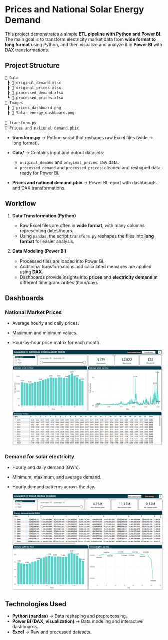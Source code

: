 # Prices and National Solar Energy Demand

This project demonstrates a simple **ETL pipeline with Python and Power BI**. The main goal is to transform electricity market data from **wide format to long format** using Python, and then visualize and analyze it in **Power BI** with DAX transformations.

## Project Structure

```
📂 Data  
 ┣ 📄 original_demand.xlsx  
 ┣ 📄 original_prices.xlsx  
 ┣ 📄 processed_demand.xlsx  
 ┗ 📄 processed_prices.xlsx  
📂 Images
 ┣ 📄 prices_dashboard.png
 ┣ 📄 Solar_energy_dashboard.png

📄 transform.py  
📄 Prices and national demand.pbix  
```

* **transform.py** → Python script that reshapes raw Excel files (wide → long format).
* **Data/** → Contains input and output datasets:

  * `original_demand` and `original_prices`: raw data.
  * `processed_demand` and `processed_prices`: cleaned and reshaped data ready for Power BI.
* **Prices and national demand.pbix** → Power BI report with dashboards and DAX transformations.

## Workflow

1. **Data Transformation (Python)**

   * Raw Excel files are often in **wide format**, with many columns representing dates/hours.
   * Using `pandas`, the script `transform.py` reshapes the files into **long format** for easier analysis.

2. **Data Modeling (Power BI)**

   * Processed files are loaded into Power BI.
   * Additional transformations and calculated measures are applied using **DAX**.
   * Dashboards provide insights into **prices** and **electricity demand** at different time granularities (hour/day).

## Dashboards

### National Market Prices

* Average hourly and daily prices.
* Maximum and minimum values.
* Hour-by-hour price matrix for each month.
  
  ![Prices Dashboard](./Images/prices_dashboard.png)

### Demand for solar electricity

* Hourly and daily demand (GWh).
* Minimum, maximum, and average demand.
* Hourly demand patterns across the day.
  
  ![Demand Dashboard](./Images/Solar_energy_dashboard.png)

## Technologies Used

* **Python (pandas)** → Data reshaping and preprocessing.
* **Power BI (DAX, visualization)** → Data modeling and interactive dashboards.
* **Excel** → Raw and processed datasets.



